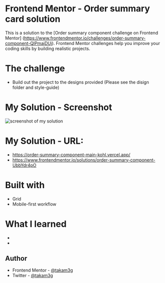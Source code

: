 # Frontend Mentor - Order summary card solution

This is a solution to the [Order summary component challenge on Frontend Mentor]
(https://www.frontendmentor.io/challenges/order-summary-component-QlPmajDUj). 
Frontend Mentor challenges help you improve your coding skills by building realistic projects. 

# The challenge
- Build out the project to the designs provided (Please see the disign folder and style-guide)

# My Solution - Screenshot
![screenshot of my solution](https://user-images.githubusercontent.com/84117994/131858474-61c59374-7207-4212-8c46-8d2727ea16cf.png)

# My Solution - URL: 
- https://order-summary-component-main-kohl.vercel.app/
- https://www.frontendmentor.io/solutions/order-summary-component-UbbYdr4pO

# Built with
- Grid
- Mobile-first workflow

# What I learned
- 
- 

## Author
- Frontend Mentor - [@takam3g](https://www.frontendmentor.io/profile/takam3g)
- Twitter - [@takam3g](https://www.twitter.com/takam3g)
